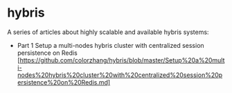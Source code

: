 hybris
======

A series of articles about highly scalable and available hybris systems:

* Part 1
Setup a multi-nodes hybris cluster with centralized session persistence on Redis [https://github.com/colorzhang/hybris/blob/master/Setup%20a%20multi-nodes%20hybris%20cluster%20with%20centralized%20session%20persistence%20on%20Redis.md]
